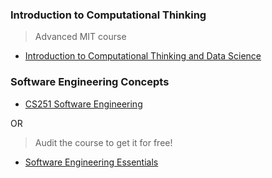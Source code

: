### Introduction to Computational Thinking

> Advanced MIT course

- [Introduction to Computational Thinking and Data Science](https://www.edx.org/course/introduction-to-computational-thinking-and-data-4)

### Software Engineering Concepts
- [CS251 Software Engineering](https://www.youtube.com/playlist?list=PLsnvpvHuTUbC-yJkvcf-Stp_kLwfesnn-)

OR
> Audit the course to get it for free!

- [Software Engineering Essentials](https://www.edx.org/course/software-engineering-essentials)
